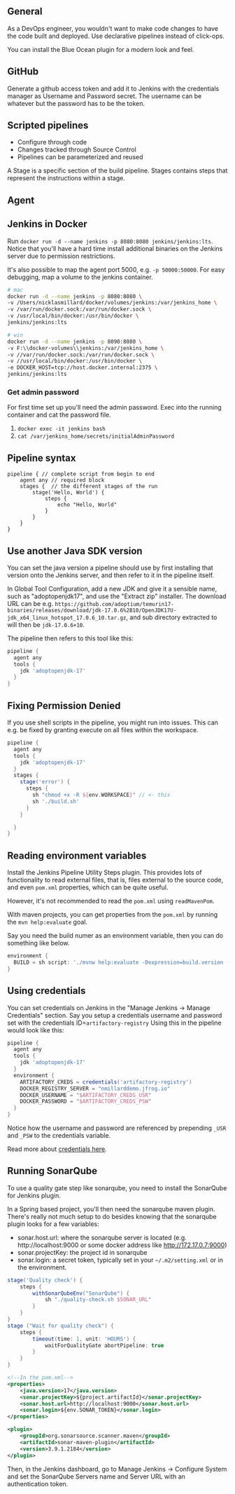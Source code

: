 ## General
As a DevOps engineer, you wouldn't want to make code changes to have the code built and deployed. Use declarative pipelines instead of click-ops.

You can install the Blue Ocean plugin for a modern look and feel.

## GitHub
Generate a github access token and add it to Jenkins with the credentials manager as Username and Password secret. The username can be whatever but the password has to be the token.

## Scripted pipelines
- Configure through code
- Changes tracked through Source Control
- Pipelines can be parameterized and reused

A Stage is a specific section of the build pipeline.
Stages contains steps that represent the instructions within a stage.

## Agent

## Jenkins in Docker
Run `docker run -d --name jenkins -p 8080:8080 jenkins/jenkins:lts`.
Notice that you'll have a hard time install additional binaries on the Jenkins server due to permission restrictions.

It's also possible to map the agent port 5000, e.g. `-p 50000:50000`.
For easy debugging, map a volume to the jenkins container.

```sh
# mac
docker run -d --name jenkins -p 8080:8080 \
-v /Users/nicklasmillard/docker/volumes/jenkins:/var/jenkins_home \
-v /var/run/docker.sock:/var/run/docker.sock \
-v /usr/local/bin/docker:/usr/bin/docker \
jenkins/jenkins:lts
```

```sh
# win
docker run -d --name jenkins -p 8090:8080 \
-v F:\\docker-volumes\\jenkins:/var/jenkins_home \
-v //var/run/docker.sock:/var/run/docker.sock \
-v //usr/local/bin/docker:/usr/bin/docker \
-e DOCKER_HOST=tcp://host.docker.internal:2375 \
jenkins/jenkins:lts
```

### Get admin password
For first time set up you'll need the admin password.
Exec into the running container and cat the password file.
1. `docker exec -it jenkins bash`
2. `cat /var/jenkins_home/secrets/initialAdminPassword`

## Pipeline syntax
```jenkins
pipeline { // complete script from begin to end
    agent any // required block
    stages {  // the different stages of the run
        stage('Hello, World') {
            steps {
                echo "Hello, World"
            }
        }
    }
}
```

## Use another Java SDK version
You can set the java version a pipeline should use by first installing that version onto the Jenkins server, and then refer to it in the pipeline itself.

In Global Tool Configuration, add a new JDK and give it a sensible name, such as "adoptopenjdk17", and use the "Extract zip" installer. The download URL can be e.g. `https://github.com/adoptium/temurin17-binaries/releases/download/jdk-17.0.6%2B10/OpenJDK17U-jdk_x64_linux_hotspot_17.0.6_10.tar.gz`, and sub directory extracted to will then be `jdk-17.0.6+10`.

The pipeline then refers to this tool like this:
```gradle
pipeline {
  agent any
  tools {
    jdk 'adoptopenjdk-17'
  }
}
```

## Fixing Permission Denied
If you use shell scripts in the pipeline, you might run into issues. This can e.g. be fixed by granting execute on all files within the workspace.

```gradle
pipeline {
  agent any
  tools {
    jdk 'adoptopenjdk-17'
  }
  stages {
    stage('error') {
      steps {
        sh "chmod +x -R ${env.WORKSPACE}" // <- this
        sh './build.sh'
      }
    }

  }
}
```

## Reading environment variables
Install the Jenkins Pipeline Utility Steps plugin. This provides lots of functionality to read external files, that is, files external to the source code, and even `pom.xml` properties, which can be quite useful.

However, it's not recommended to read the `pom.xml` using `readMavenPom`.

With maven projects, you can get properties from the `pom.xml` by running the `mvn help:evaluate` goal. 

Say you need the build numer as an environment variable, then you can do something like below.

```gradle
environment {
  BUILD = sh script: './mvnw help:evaluate -Dexpression=build.version -q -DforceStdout', returnStdout: true
}
```

## Using credentials
You can set credentials on Jenkins in the "Manage Jenkins -> Manage Credentials" section.
Say you setup a credentials username and password set with the credentials ID=`artifactory-registry`
Using this in the pipeline would look like this:

```gradle
pipeline {
  agent any
  tools {
    jdk 'adoptopenjdk-17'
  }
  environment {
    ARTIFACTORY_CREDS = credentials('artifactory-registry')
    DOCKER_REGISTRY_SERVER = "nmillarddemo.jfrog.io"
    DOCKER_USERNAME = "$ARTIFACTORY_CREDS_USR"
    DOCKER_PASSWORD = "$ARTIFACTORY_CREDS_PSW"
  }
}
```

Notice how the username and password are referenced by prepending `_USR` and `_PSW` to the credentials variable.

Read more about [credentials here](https://www.jenkins.io/doc/book/pipeline/jenkinsfile/#usernames-and-passwords).


## Running SonarQube
To use a quality gate step like sonarqube, you need to install the SonarQube for Jenkins plugin.

In a Spring based project, you'll then need the sonarqube maven plugin. There's really not much setup to do besides knowing that the sonarqube plugin looks for a few variables:
- sonar.host.url: where the sonarqube server is located (e.g. http://localhost:9000 or some docker address like http://172.17.0.7:9000)
- sonar.projectKey: the project id in sonarqube
- sonar.login: a secret token, typically set in your `~/.m2/setting.xml` or in the environment.

```gradle
stage('Quality check') {
    steps {
        withSonarQubeEnv("SonarQube") {
            sh "./quality-check.sh $SONAR_URL"
        }
    }
}
stage ("Wait for quality check") {
    steps {
        timeout(time: 1, unit: 'HOURS') {
            waitForQualityGate abortPipeline: true
        }
    }
}
```


```xml
<!--In the pom.xml-->
<properties>
    <java.version>17</java.version>
    <sonar.projectKey>${project.artifactId}</sonar.projectKey>
    <sonar.host.url>http://localhost:9000</sonar.host.url>
    <sonar.login>${env.SONAR_TOKEN}</sonar.login>
</properties>

<plugin>
    <groupId>org.sonarsource.scanner.maven</groupId>
    <artifactId>sonar-maven-plugin</artifactId>
    <version>3.9.1.2184</version>
</plugin>
```

Then, in the Jenkins dashboard, go to Manage Jenkins -> Configure System and set the SonarQube Servers name and Server URL with an authentication token.